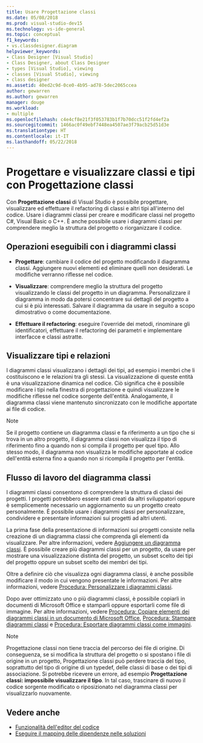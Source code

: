 ```yaml
---
title: Usare Progettazione classi
ms.date: 05/08/2018
ms.prod: visual-studio-dev15
ms.technology: vs-ide-general
ms.topic: conceptual
f1_keywords:
- vs.classdesigner.diagram
helpviewer_keywords:
- Class Designer [Visual Studio]
- Class Designer, about Class Designer
- types [Visual Studio], viewing
- classes [Visual Studio], viewing
- class designer
ms.assetid: 40ed2c9d-0ce0-4b95-ad78-5dec2065ccea
author: gewarren
ms.author: gewarren
manager: douge
ms.workload:
- multiple
ms.openlocfilehash: c4e4cf8e21f3f053783b1f7b70dcc51f2fd4ef2a
ms.sourcegitcommit: 1466ac0f49ebf7448ea4507ae3f79acb25d51d3e
ms.translationtype: HT
ms.contentlocale: it-IT
ms.lasthandoff: 05/22/2018
---
```

# <a name="design-and-view-classes-and-types-with-class-designer"></a>Progettare e visualizzare classi e tipi con Progettazione classi

Con **Progettazione classi** di Visual Studio è possibile progettare, visualizzare ed effettuare il refactoring di classi e altri tipi all'interno del codice. Usare i diagrammi classi per creare e modificare classi nel progetto C#, Visual Basic o C++. È anche possibile usare i diagrammi classi per comprendere meglio la struttura del progetto o riorganizzare il codice.

## <a name="what-you-can-do-with-class-diagrams"></a>Operazioni eseguibili con i diagrammi classi

- **Progettare**: cambiare il codice del progetto modificando il diagramma classi. Aggiungere nuovi elementi ed eliminare quelli non desiderati. Le modifiche verranno riflesse nel codice.

- **Visualizzare**: comprendere meglio la struttura del progetto visualizzando le classi del progetto in un diagramma. Personalizzare il diagramma in modo da potersi concentrare sui dettagli del progetto a cui si è più interessati. Salvare il diagramma da usare in seguito a scopo dimostrativo o come documentazione.

- **Effettuare il refactoring**: eseguire l'override dei metodi, rinominare gli identificatori, effettuare il refactoring dei parametri e implementare interfacce e classi astratte.

## <a name="view-types-and-relationships"></a>Visualizzare tipi e relazioni

I diagrammi classi visualizzano i dettagli dei tipi, ad esempio i membri che li costituiscono e le relazioni tra gli stessi. La visualizzazione di queste entità è una visualizzazione dinamica nel codice. Ciò significa che è possibile modificare i tipi nella finestra di progettazione e quindi visualizzare le modifiche riflesse nel codice sorgente dell'entità. Analogamente, il diagramma classi viene mantenuto sincronizzato con le modifiche apportate ai file di codice.

> [!NOTE]
> Se il progetto contiene un diagramma classi e fa riferimento a un tipo che si trova in un altro progetto, il diagramma classi non visualizza il tipo di riferimento fino a quando non si compila il progetto per quel tipo. Allo stesso modo, il diagramma non visualizza le modifiche apportate al codice dell'entità esterna fino a quando non si ricompila il progetto per l'entità.

## <a name="class-diagram-workflow"></a>Flusso di lavoro del diagramma classi

I diagrammi classi consentono di comprendere la struttura di classi dei progetti. I progetti potrebbero essere stati creati da altri sviluppatori oppure è semplicemente necessario un aggiornamento su un progetto creato personalmente. È possibile usare i diagrammi classi per personalizzare, condividere e presentare informazioni sui progetti ad altri utenti.

La prima fase della presentazione di informazioni sui progetti consiste nella creazione di un diagramma classi che comprenda gli elementi da visualizzare. Per altre informazioni, vedere [Aggiungere un diagramma classi](how-to-add-class-diagrams-to-projects.md). È possibile creare più diagrammi classi per un progetto, da usare per mostrare una visualizzazione distinta del progetto, un subset scelto dei tipi del progetto oppure un subset scelto dei membri dei tipi.

Oltre a definire ciò che visualizza ogni diagramma classi, è anche possibile modificare il modo in cui vengono presentate le informazioni. Per altre informazioni, vedere [Procedura: Personalizzare i diagrammi classi](how-to-customize-class-diagrams.md).

Dopo aver ottimizzato uno o più diagrammi classi, è possibile copiarli in documenti di Microsoft Office e stamparli oppure esportarli come file di immagine. Per altre informazioni, vedere [Procedura: Copiare elementi dei diagrammi classi in un documento di Microsoft Office](how-to-copy-class-diagram-elements-to-a-microsoft-office-document.md), [Procedura: Stampare diagrammi classi](how-to-print-class-diagrams.md) e [Procedura: Esportare diagrammi classi come immagini](how-to-export-class-diagrams-as-images.md).

> [!NOTE]
> Progettazione classi non tiene traccia del percorso dei file di origine. Di conseguenza, se si modifica la struttura del progetto o si spostano i file di origine in un progetto, Progettazione classi può perdere traccia del tipo, soprattutto del tipo di origine di un typedef, delle classi di base o dei tipi di associazione. Si potrebbe ricevere un errore, ad esempio **Progettazione classi: impossibile visualizzare il tipo**. In tal caso, trascinare di nuovo il codice sorgente modificato o riposizionato nel diagramma classi per visualizzarlo nuovamente.

## <a name="see-also"></a>Vedere anche

- [Funzionalità dell'editor del codice](../writing-code-in-the-code-and-text-editor.md)
- [Eseguire il mapping delle dipendenze nelle soluzioni](../../modeling/map-dependencies-across-your-solutions.md)